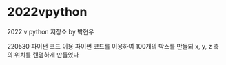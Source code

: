 # 2022vpython
2022 v python 저장소 by 박현우

220530 파이썬 코드 이용
파이썬 코드를 이용하여 100개의 박스를 만들되 x, y, z 축의 위치를 랜덤하게 만들었다

